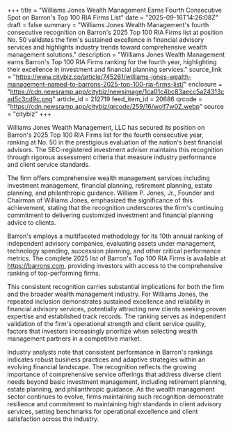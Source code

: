 +++
title = "Williams Jones Wealth Management Earns Fourth Consecutive Spot on Barron's Top 100 RIA Firms List"
date = "2025-09-16T14:26:08Z"
draft = false
summary = "Williams Jones Wealth Management's fourth consecutive recognition on Barron's 2025 Top 100 RIA Firms list at position No. 50 validates the firm's sustained excellence in financial advisory services and highlights industry trends toward comprehensive wealth management solutions."
description = "Williams Jones Wealth Management earns Barron's Top 100 RIA Firms ranking for the fourth year, highlighting their excellence in investment and financial planning services."
source_link = "https://www.citybiz.co/article/745261/williams-jones-wealth-management-named-to-barrons-2025-top-100-ria-firms-list/"
enclosure = "https://cdn.newsramp.app/citybiz/newsimage/1ca01c4bc83aecc5a24313cad5c3cd9c.png"
article_id = 212719
feed_item_id = 20686
qrcode = "https://cdn.newsramp.app/citybiz/qrcode/259/16/wolf7w0Z.webp"
source = "citybiz"
+++

<p>Williams Jones Wealth Management, LLC has secured its position on Barron's 2025 Top 100 RIA Firms list for the fourth consecutive year, ranking at No. 50 in the prestigious evaluation of the nation's best financial advisors. The SEC-registered investment adviser maintains this recognition through rigorous assessment criteria that measure industry performance and client service standards.</p><p>The firm offers comprehensive wealth management services including investment management, financial planning, retirement planning, estate planning, and philanthropic guidance. William P. Jones, Jr., Founder and Chairman of Williams Jones, emphasized the significance of this achievement, stating that the recognition underscores the firm's continuing commitment to delivering customized investment and financial planning advice to clients.</p><p>Barron's employs a multifaceted methodology for its 10th annual ranking of independent advisory companies, evaluating assets under management, technology spending, succession planning, and other critical performance metrics. The complete 2025 list of Barron's Top 100 RIA Firms is available at <a href="https://barrons.com" rel="nofollow" target="_blank">https://barrons.com</a>, providing investors with access to the comprehensive ranking of top-performing firms.</p><p>This consistent recognition carries substantial implications for both the firm and the broader wealth management industry. For Williams Jones, the repeated inclusion demonstrates sustained excellence and reliability in financial advisory services, potentially attracting new clients seeking proven expertise and established track records. The ranking serves as independent validation of the firm's operational strength and client service quality, factors that investors increasingly prioritize when selecting wealth management partners in a competitive market.</p><p>Industry analysts note that consistent performance in Barron's rankings indicates robust business practices and adaptive strategies within an evolving financial landscape. The recognition reflects the growing importance of comprehensive service offerings that address diverse client needs beyond basic investment management, including retirement planning, estate planning, and philanthropic guidance. As the wealth management sector continues to evolve, firms maintaining such recognition demonstrate resilience and commitment to maintaining high standards in client advisory services, setting benchmarks for operational excellence and client satisfaction across the industry.</p>